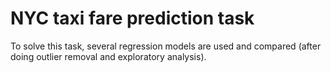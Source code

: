 # NYC taxi fare prediction task

To solve this task, several regression models are used and compared (after doing outlier removal and exploratory analysis).
